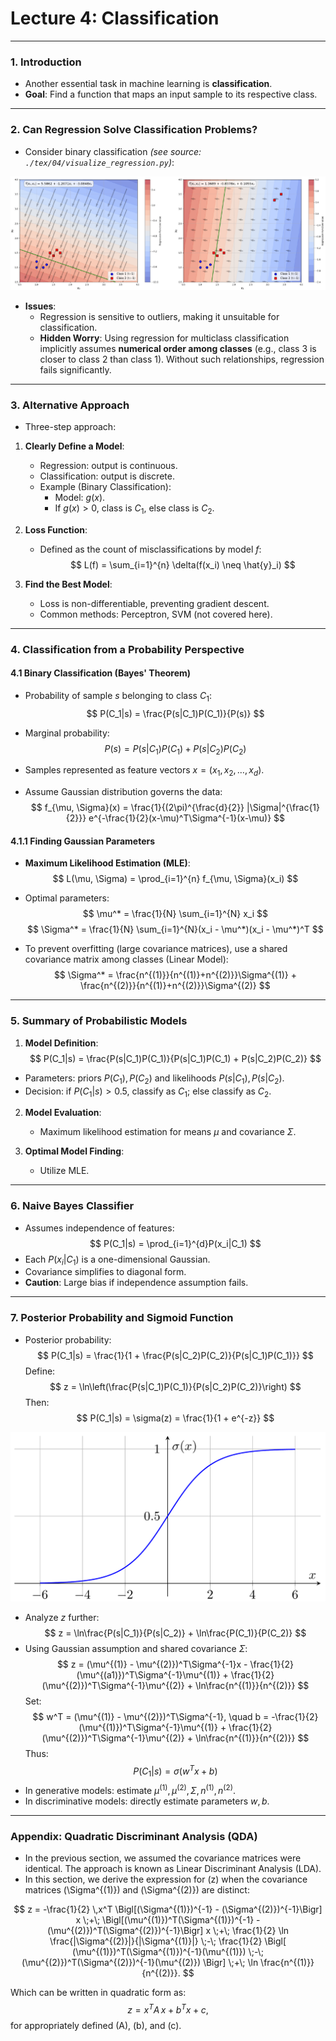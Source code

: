 # Lecture 4: Classification
---

### 1. Introduction
- Another essential task in machine learning is **classification**.
- **Goal**: Find a function that maps an input sample to its respective class.

---

### 2. Can Regression Solve Classification Problems?
- Consider binary classification *(see source: `./tex/04/visualize_regression.py`)*:

![img](./tex/04/Fig_1.png)

- **Issues**:
  - Regression is sensitive to outliers, making it unsuitable for classification.
  - **Hidden Worry**: Using regression for multiclass classification implicitly assumes **numerical order among classes** (e.g., class 3 is closer to class 2 than class 1). Without such relationships, regression fails significantly.

---

### 3. Alternative Approach
- Three-step approach:

1. **Clearly Define a Model**:
   - Regression: output is continuous.
   - Classification: output is discrete.
   - Example (Binary Classification):
     - Model: $g(x)$.
     - If $g(x) > 0$, class is $C_1$, else class is $C_2$.

2. **Loss Function**:
   - Defined as the count of misclassifications by model $f$:
     $$
     L(f) = \sum_{i=1}^{n} \delta(f(x_i) \neq \hat{y}_i)
     $$

3. **Find the Best Model**:
   - Loss is non-differentiable, preventing gradient descent.
   - Common methods: Perceptron, SVM (not covered here).

---

### 4. Classification from a Probability Perspective
#### 4.1 Binary Classification (Bayes' Theorem)
- Probability of sample $s$ belonging to class $C_1$:
$$
P(C_1|s) = \frac{P(s|C_1)P(C_1)}{P(s)}
$$
- Marginal probability:
$$
P(s) = P(s|C_1)P(C_1) + P(s|C_2)P(C_2)
$$

- Samples represented as feature vectors $x = (x_1, x_2, \dots, x_d)$.

- Assume Gaussian distribution governs the data:
$$
f_{\mu, \Sigma}(x) = \frac{1}{(2\pi)^{\frac{d}{2}} |\Sigma|^{\frac{1}{2}}} e^{-\frac{1}{2}(x-\mu)^T\Sigma^{-1}(x-\mu)}
$$

#### 4.1.1 Finding Gaussian Parameters
- **Maximum Likelihood Estimation (MLE)**:
$$
L(\mu, \Sigma) = \prod_{i=1}^{n} f_{\mu, \Sigma}(x_i)
$$
- Optimal parameters:
$$
\mu^* = \frac{1}{N} \sum_{i=1}^{N} x_i
$$
$$
\Sigma^* = \frac{1}{N} \sum_{i=1}^{N}(x_i - \mu^*)(x_i - \mu^*)^T
$$

- To prevent overfitting (large covariance matrices), use a shared covariance matrix among classes (Linear Model):
$$
\Sigma^* = \frac{n^{(1)}}{n^{(1)}+n^{(2)}}\Sigma^{(1)} + \frac{n^{(2)}}{n^{(1)}+n^{(2)}}\Sigma^{(2)}
$$

---

### 5. Summary of Probabilistic Models
1. **Model Definition**:
$$
P(C_1|s) = \frac{P(s|C_1)P(C_1)}{P(s|C_1)P(C_1) + P(s|C_2)P(C_2)}
$$
- Parameters: priors $P(C_1), P(C_2)$ and likelihoods $P(s|C_1), P(s|C_2)$.
- Decision: if $P(C_1|s) > 0.5$, classify as $C_1$; else classify as $C_2$.

2. **Model Evaluation**:
   - Maximum likelihood estimation for means $\mu$ and covariance $\Sigma$.

3. **Optimal Model Finding**:
   - Utilize MLE.

---

### 6. Naive Bayes Classifier
- Assumes independence of features:
$$
P(C_1|s) = \prod_{i=1}^{d}P(x_i|C_1)
$$
- Each $P(x_i|C_1)$ is a one-dimensional Gaussian.
- Covariance simplifies to diagonal form.
- **Caution**: Large bias if independence assumption fails.

---

### 7. Posterior Probability and Sigmoid Function
- Posterior probability:
$$
P(C_1|s) = \frac{1}{1 + \frac{P(s|C_2)P(C_2)}{P(s|C_1)P(C_1)}}
$$
Define:
$$
z = \ln\left(\frac{P(s|C_1)P(C_1)}{P(s|C_2)P(C_2)}\right)
$$
Then:
$$
P(C_1|s) = \sigma(z) = \frac{1}{1 + e^{-z}}
$$

![Sigmoid Function](./tex/04/Fig_2.png)

- Analyze $z$ further:
$$
z = \ln\frac{P(s|C_1)}{P(s|C_2)} + \ln\frac{P(C_1)}{P(C_2)}
$$
- Using Gaussian assumption and shared covariance $\Sigma$:
$$
z = (\mu^{(1)} - \mu^{(2)})^T\Sigma^{-1}x - \frac{1}{2}(\mu^{(a1)})^T\Sigma^{-1}\mu^{(1)} + \frac{1}{2}(\mu^{(2)})^T\Sigma^{-1}\mu^{(2)} + \ln\frac{n^{(1)}}{n^{(2)}}
$$
Set:
$$
w^T = (\mu^{(1)} - \mu^{(2)})^T\Sigma^{-1}, \quad b = -\frac{1}{2}(\mu^{(1)})^T\Sigma^{-1}\mu^{(1)} + \frac{1}{2}(\mu^{(2)})^T\Sigma^{-1}\mu^{(2)} + \ln\frac{n^{(1)}}{n^{(2)}}
$$
Thus:
$$
P(C_1|s) = \sigma(w^T x + b)
$$
- In generative models: estimate $\mu^{(1)}, \mu^{(2)}, \Sigma, n^{(1)}, n^{(2)}$.
- In discriminative models: directly estimate parameters $w, b$.

---

### Appendix: Quadratic Discriminant Analysis (QDA)
- In the previous section, we assumed the covariance matrices were identical. The approach is known as Linear Discriminant Analysis (LDA).
- In this section, we derive the expression for \(z\) when the covariance matrices \(\Sigma^{(1)}\) and \(\Sigma^{(2)}\) are distinct:

$$
z 
= -\frac{1}{2} 
  \,x^T 
  \Bigl[(\Sigma^{(1)})^{-1} - (\Sigma^{(2)})^{-1}\Bigr]
  x
\;+\;
\Bigl[(\mu^{(1)})^T(\Sigma^{(1)})^{-1} - (\mu^{(2)})^T(\Sigma^{(2)})^{-1}\Bigr]
x
\;+\;
\frac{1}{2} \ln \frac{|\Sigma^{(2)}|}{|\Sigma^{(1)}|}
\;-\;
\frac{1}{2}
  \Bigl[
    (\mu^{(1)})^T(\Sigma^{(1)})^{-1}(\mu^{(1)}) 
    \;-\; 
    (\mu^{(2)})^T(\Sigma^{(2)})^{-1}(\mu^{(2)})
  \Bigr]
\;+\;
\ln \frac{n^{(1)}}{n^{(2)}}.
$$

Which can be written in quadratic form as:
$$
z = x^T A\,x \;+\; b^T x \;+\; c,
$$
for appropriately defined \(A\), \(b\), and \(c\).